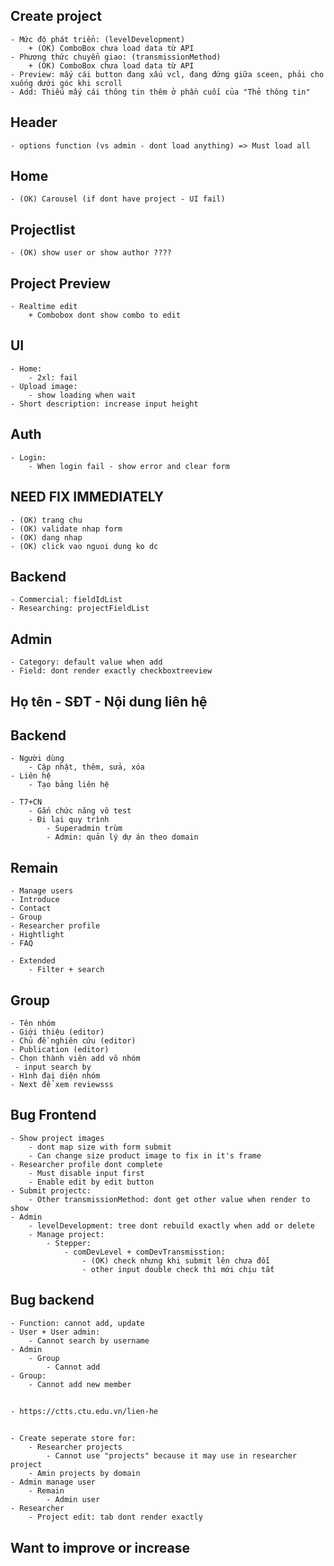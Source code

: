 ## Create project 
    - Mức độ phát triển: (levelDevelopment)
        + (OK) ComboBox chưa load data từ API
    - Phương thức chuyển giao: (transmissionMethod)
        + (OK) ComboBox chưa load data từ API 
    - Preview: mấy cái button đang xấu vcl, đang đứng giữa sceen, phải cho xuống dưới góc khi scroll
    - Add: Thiếu mấy cái thông tin thêm ở phần cuối của "Thẻ thông tin"

## Header 
    - options function (vs admin - dont load anything) => Must load all 

## Home
    - (OK) Carousel (if dont have project - UI fail)

## Projectlist
    - (OK) show user or show author ????

## Project Preview
    - Realtime edit
        + Combobox dont show combo to edit

## UI
    - Home:
        - 2xl: fail
    - Upload image:
        - show loading when wait
    - Short description: increase input height

## Auth
    - Login:
        - When login fail - show error and clear form

## NEED FIX IMMEDIATELY
    - (OK) trang chu
    - (OK) validate nhap form
    - (OK) dang nhap
    - (OK) click vao nguoi dung ko dc

## Backend
    - Commercial: fieldIdList
    - Researching: projectFieldList

## Admin
    - Category: default value when add
    - Field: dont render exactly checkboxtreeview



## Họ tên - SĐT - Nội dung liên hệ
## Backend
    - Người dùng
        - Cập nhật, thêm, sửa, xóa
    - Liên hệ
        - Tạo bảng liên hệ

    - T7+CN
        - Gắn chức năng vô test
        - Đi lại quy trình
            - Superadmin trùm
            - Admin: quản lý dự án theo domain

## Remain
    - Manage users
    - Introduce
    - Contact
    - Group
    - Researcher profile
    - Hightlight
    - FAQ
    
    - Extended
        - Filter + search
    

## Group
    - Tên nhóm
    - Giới thiệu (editor)
    - Chủ đề nghiên cứu (editor)
    - Publication (editor)
    - Chọn thành viên add vô nhóm
     - input search by 
    - Hình đại diện nhóm
    - Next để xem reviewsss

## Bug Frontend
    - Show project images 
        - dont map size with form submit
        - Can change size product image to fix in it's frame
    - Researcher profile dont complete  
        - Must disable input first
        - Enable edit by edit button
    - Submit projectc:
        - Other transmissionMethod: dont get other value when render to show
    - Admin
        - levelDevelopment: tree dont rebuild exactly when add or delete
        - Manage project:
            - Stepper:
                - comDevLevel + comDevTransmisstion: 
                    - (OK) check nhưng khi submit lên chưa đỗi
                    - other input double check thì mới chịu tắt

## Bug backend
    - Function: cannot add, update
    - User + User admin:
        - Cannot search by username
    - Admin
        - Group
            - Cannot add
    - Group:
        - Cannot add new member

## 
    - https://ctts.ctu.edu.vn/lien-he 


##
    - Create seperate store for: 
        - Researcher projects
            - Cannot use "projects" because it may use in researcher project
        - Amin projects by domain
    - Admin manage user
        - Remain
            - Admin user
    - Researcher
        - Project edit: tab dont render exactly

## Want to improve or increase
            

    